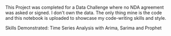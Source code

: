 This Project was completed for a Data Challenge where no NDA agreement was asked or signed. I don't own the data. The only thing mine is the code and this notebook is uploaded to showcase my code-writing skills and style.

Skills Demonstrated: Time Series Analysis with Arima, Sarima and Prophet
